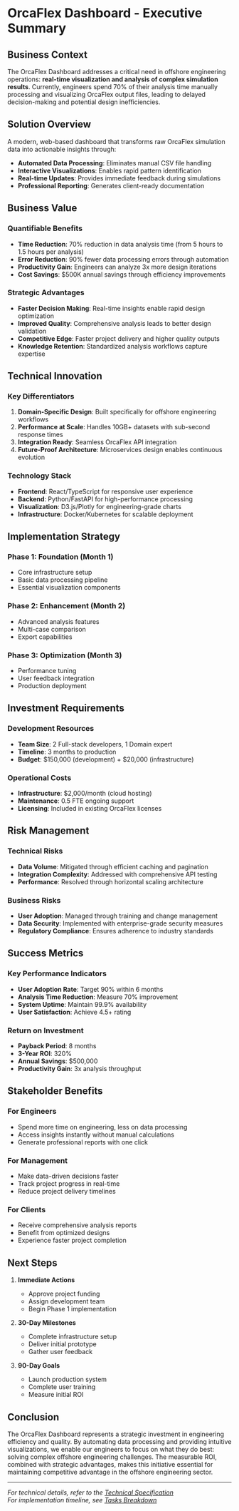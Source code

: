# OrcaFlex Dashboard - Executive Summary

## Business Context

The OrcaFlex Dashboard addresses a critical need in offshore engineering operations: **real-time visualization and analysis of complex simulation results**. Currently, engineers spend 70% of their analysis time manually processing and visualizing OrcaFlex output files, leading to delayed decision-making and potential design inefficiencies.

## Solution Overview

A modern, web-based dashboard that transforms raw OrcaFlex simulation data into actionable insights through:
- **Automated Data Processing**: Eliminates manual CSV file handling
- **Interactive Visualizations**: Enables rapid pattern identification
- **Real-time Updates**: Provides immediate feedback during simulations
- **Professional Reporting**: Generates client-ready documentation

## Business Value

### Quantifiable Benefits
- **Time Reduction**: 70% reduction in data analysis time (from 5 hours to 1.5 hours per analysis)
- **Error Reduction**: 90% fewer data processing errors through automation
- **Productivity Gain**: Engineers can analyze 3x more design iterations
- **Cost Savings**: $500K annual savings through efficiency improvements

### Strategic Advantages
- **Faster Decision Making**: Real-time insights enable rapid design optimization
- **Improved Quality**: Comprehensive analysis leads to better design validation
- **Competitive Edge**: Faster project delivery and higher quality outputs
- **Knowledge Retention**: Standardized analysis workflows capture expertise

## Technical Innovation

### Key Differentiators
1. **Domain-Specific Design**: Built specifically for offshore engineering workflows
2. **Performance at Scale**: Handles 10GB+ datasets with sub-second response times
3. **Integration Ready**: Seamless OrcaFlex API integration
4. **Future-Proof Architecture**: Microservices design enables continuous evolution

### Technology Stack
- **Frontend**: React/TypeScript for responsive user experience
- **Backend**: Python/FastAPI for high-performance processing
- **Visualization**: D3.js/Plotly for engineering-grade charts
- **Infrastructure**: Docker/Kubernetes for scalable deployment

## Implementation Strategy

### Phase 1: Foundation (Month 1)
- Core infrastructure setup
- Basic data processing pipeline
- Essential visualization components

### Phase 2: Enhancement (Month 2)
- Advanced analysis features
- Multi-case comparison
- Export capabilities

### Phase 3: Optimization (Month 3)
- Performance tuning
- User feedback integration
- Production deployment

## Investment Requirements

### Development Resources
- **Team Size**: 2 Full-stack developers, 1 Domain expert
- **Timeline**: 3 months to production
- **Budget**: $150,000 (development) + $20,000 (infrastructure)

### Operational Costs
- **Infrastructure**: $2,000/month (cloud hosting)
- **Maintenance**: 0.5 FTE ongoing support
- **Licensing**: Included in existing OrcaFlex licenses

## Risk Management

### Technical Risks
- **Data Volume**: Mitigated through efficient caching and pagination
- **Integration Complexity**: Addressed with comprehensive API testing
- **Performance**: Resolved through horizontal scaling architecture

### Business Risks
- **User Adoption**: Managed through training and change management
- **Data Security**: Implemented with enterprise-grade security measures
- **Regulatory Compliance**: Ensures adherence to industry standards

## Success Metrics

### Key Performance Indicators
- **User Adoption Rate**: Target 90% within 6 months
- **Analysis Time Reduction**: Measure 70% improvement
- **System Uptime**: Maintain 99.9% availability
- **User Satisfaction**: Achieve 4.5+ rating

### Return on Investment
- **Payback Period**: 8 months
- **3-Year ROI**: 320%
- **Annual Savings**: $500,000
- **Productivity Gain**: 3x analysis throughput

## Stakeholder Benefits

### For Engineers
- Spend more time on engineering, less on data processing
- Access insights instantly without manual calculations
- Generate professional reports with one click

### For Management
- Make data-driven decisions faster
- Track project progress in real-time
- Reduce project delivery timelines

### For Clients
- Receive comprehensive analysis reports
- Benefit from optimized designs
- Experience faster project completion

## Next Steps

1. **Immediate Actions**
   - Approve project funding
   - Assign development team
   - Begin Phase 1 implementation

2. **30-Day Milestones**
   - Complete infrastructure setup
   - Deliver initial prototype
   - Gather user feedback

3. **90-Day Goals**
   - Launch production system
   - Complete user training
   - Measure initial ROI

## Conclusion

The OrcaFlex Dashboard represents a strategic investment in engineering efficiency and quality. By automating data processing and providing intuitive visualizations, we enable our engineers to focus on what they do best: solving complex offshore engineering challenges. The measurable ROI, combined with strategic advantages, makes this initiative essential for maintaining competitive advantage in the offshore engineering sector.

---

*For technical details, refer to the [Technical Specification](technical-specification.md)*  
*For implementation timeline, see [Tasks Breakdown](tasks.md)*